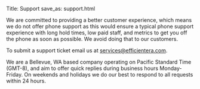 Title: Support
save_as: support.html

We are committed to providing a better customer experience, which means we do not offer phone support as this would ensure a typical phone support experience with long hold times, low paid staff, and metrics to get you off the phone as soon as possible. We avoid doing that to our customers.

To submit a support ticket email us at [services@efficientera.com](mailto:services@efficientera.com).

We are a Bellevue, WA based company operating on Pacific Standard Time (GMT-8), and aim to offer quick replies during business hours Monday-Friday. On weekends and holidays we do our best to respond to all requests within 24 hours.
